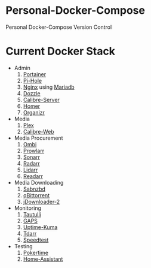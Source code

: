 # Personal-Docker-Compose
Personal Docker-Compose Version Control

# Current Docker Stack
- Admin
  1. [Portainer](https://hub.docker.com/r/portainer/portainer-ce)
  2. [Pi-Hole](https://hub.docker.com/r/pihole/pihole)
  3. [Nginx](https://nginxproxymanager.com/) using [Mariadb](https://hub.docker.com/r/linuxserver/mariadb)
  4. [Dozzle](https://hub.docker.com/r/amir20/dozzle/)
  5. [Calibre-Server](https://hub.docker.com/r/linuxserver/calibre)
  6. [Homer](https://hub.docker.com/r/b4bz/homer)
  7. [Organizr](https://hub.docker.com/r/organizr/organizr)
- Media
  1. [Plex](https://hub.docker.com/r/linuxserver/plex)
  2. [Calibre-Web](https://hub.docker.com/r/linuxserver/calibre-web)
- Media Procurement
  1. [Ombi](https://hub.docker.com/r/linuxserver/ombi/)
  2. [Prowlarr](https://hub.docker.com/r/linuxserver/prowlarr)
  3. [Sonarr](https://hub.docker.com/r/linuxserver/sonarr)
  4. [Radarr](https://hub.docker.com/r/linuxserver/radarr)
  5. [Lidarr](https://hub.docker.com/r/linuxserver/lidarr)
  6. [Readarr](https://hub.docker.com/r/linuxserver/readarr)
- Media Downloading
  1. [Sabnzbd](https://hub.docker.com/r/linuxserver/sabnzbd)
  2. [qBittorrent](https://hotio.dev/containers/qbittorrent/)
  3. [jDownloader-2](https://hub.docker.com/r/jlesage/jdownloader-2)
- Monitoring
  1. [Tautulli](https://hub.docker.com/r/linuxserver/tautulli)
  2. [GAPS](https://hub.docker.com/r/housewrecker/gaps)
  3. [Uptime-Kuma](https://hub.docker.com/r/louislam/uptime-kuma)
  4. [Tdarr](https://tdarr.io/)
  5. [Speedtest](https://hub.docker.com/r/openspeedtest/latest)
- Testing
  1. [Pokertime](https://hub.docker.com/r/sebazzz/pokertime)
  2. [Home-Assistant](https://hub.docker.com/r/homeassistant/home-assistant)
